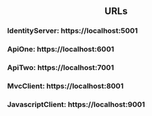 ## <center>URLs</center>

### IdentityServer: https://localhost:5001

### ApiOne: https://localhost:6001

### ApiTwo: https://localhost:7001

### MvcClient: https://localhost:8001

### JavascriptClient: https://localhost:9001
